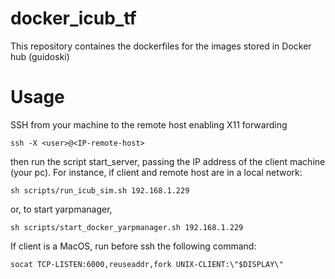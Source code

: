 # docker_icub_tf
This repository containes the dockerfiles for the images stored in Docker hub (guidoski)

# Usage

SSH from your machine to the remote host enabling X11 forwarding

```
ssh -X <user>@<IP-remote-host>
```

then run the script start_server, passing the IP address of the client machine (your pc).
For instance, if client and remote host are in a local network:

```
sh scripts/run_icub_sim.sh 192.168.1.229
````

or, to start yarpmanager,

```
sh scripts/start_docker_yarpmanager.sh 192.168.1.229
````

If client is a MacOS, run before ssh the following command:

```
socat TCP-LISTEN:6000,reuseaddr,fork UNIX-CLIENT:\"$DISPLAY\"
```
